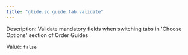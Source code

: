 ```yaml
---
title: "glide.sc.guide.tab.validate"
---
```


Description: Validate mandatory fields when switching tabs in 'Choose Options' section of Order Guides

Value: `false`